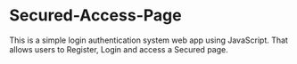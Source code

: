 # Secured-Access-Page
This is a simple login authentication system web app using JavaScript. That allows users to Register, Login and access a Secured page. 
